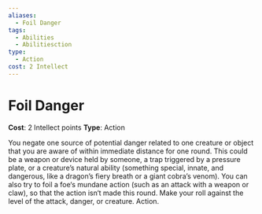 ```yaml
---
aliases:
  - Foil Danger
tags:
  - Abilities
  - Abilitiesction
type:
  - Action
cost: 2 Intellect
---
```


# Foil Danger

**Cost**: 2 Intellect points
**Type**: Action

You negate one source of potential danger related to one creature or object that you are aware of within immediate distance for one round. This could be a weapon or device held by someone, a trap triggered by a pressure plate, or a creature’s natural ability (something special, innate, and dangerous, like a dragon’s fiery breath or a giant cobra’s venom). You can also try to foil a foe‘s mundane action (such as an attack with a weapon or claw), so that the action isn‘t made this round. Make your roll against the level of the attack, danger, or creature. Action.
